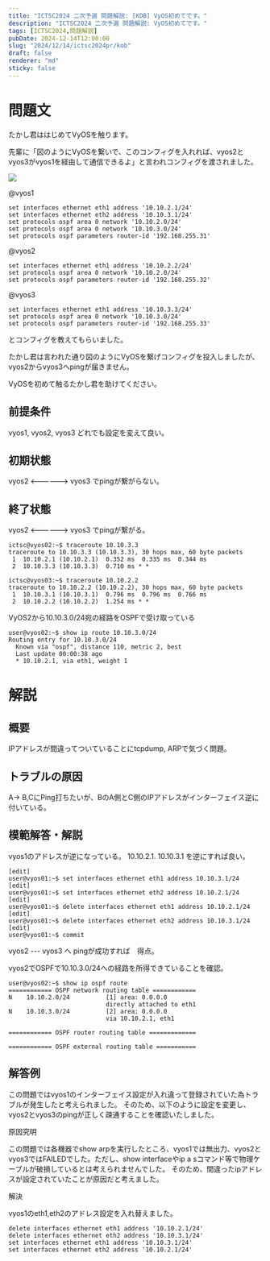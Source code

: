 ```yaml
---
title: "ICTSC2024 二次予選 問題解説: [KOB] VyOS初めてです。"
description: "ICTSC2024 二次予選 問題解説: VyOS初めてです。"
tags: [ICTSC2024,問題解説]
pubDate: 2024-12-14T12:00:00
slug: "2024/12/14/ictsc2024pr/kob"
draft: false
renderer: "md"
sticky: false
---
```


# 問題文

たかし君ははじめてVyOSを触ります。

先輩に「図のようにVyOSを繋いで、このコンフィグを入れれば、vyos2とvyos3がvyos1を経由して通信できるよ」と言われコンフィグを渡されました。

![](/images/2024-pre-round-2nd/kob.jpeg)

@vyos1
```
set interfaces ethernet eth1 address '10.10.2.1/24'
set interfaces ethernet eth2 address '10.10.3.1/24'
set protocols ospf area 0 network '10.10.2.0/24'
set protocols ospf area 0 network '10.10.3.0/24'
set protocols ospf parameters router-id '192.168.255.31'
```

@vyos2
```
set interfaces ethernet eth1 address '10.10.2.2/24'
set protocols ospf area 0 network '10.10.2.0/24'
set protocols ospf parameters router-id '192.168.255.32'
```


@vyos3
```
set interfaces ethernet eth1 address '10.10.3.3/24'
set protocols ospf area 0 network '10.10.3.0/24'
set protocols ospf parameters router-id '192.168.255.33'
```

とコンフィグを教えてもらいました。

たかし君は言われた通り図のようにVyOSを繋げコンフィグを投入しましたが、vyos2からvyos3へpingが届きません。

VyOSを初めて触るたかし君を助けてください。

## 前提条件

vyos1, vyos2, vyos3 どれでも設定を変えて良い。



## 初期状態

vyos2 <------> vyos3
でpingが繋がらない。

## 終了状態
vyos2 <------> vyos3
でpingが繋がる。

```
ictsc@vyos02:~$ traceroute 10.10.3.3
traceroute to 10.10.3.3 (10.10.3.3), 30 hops max, 60 byte packets
 1  10.10.2.1 (10.10.2.1)  0.352 ms  0.335 ms  0.344 ms
 2  10.10.3.3 (10.10.3.3)  0.710 ms * *
```


```
ictsc@vyos03:~$ traceroute 10.10.2.2
traceroute to 10.10.2.2 (10.10.2.2), 30 hops max, 60 byte packets
 1  10.10.3.1 (10.10.3.1)  0.796 ms  0.796 ms  0.766 ms
 2  10.10.2.2 (10.10.2.2)  1.254 ms * *
```

VyOS2から10.10.3.0/24宛の経路をOSPFで受け取っている

```
user@vyos02:~$ show ip route 10.10.3.0/24
Routing entry for 10.10.3.0/24
  Known via "ospf", distance 110, metric 2, best
  Last update 00:00:38 ago
  * 10.10.2.1, via eth1, weight 1
```

# 解説

## 概要
IPアドレスが間違ってついていることにtcpdump, ARPで気づく問題。

## トラブルの原因
A-> B,CにPing打ちたいが、BのA側とC側のIPアドレスがインターフェイス逆に付いている。

## 模範解答・解説

vyos1のアドレスが逆になっている。
10.10.2.1. 10.10.3.1 を逆にすれば良い。

```
[edit]
user@vyos01:~$ set interfaces ethernet eth1 address 10.10.3.1/24
[edit]
user@vyos01:~$ set interfaces ethernet eth2 address 10.10.2.1/24
[edit]
user@vyos01:~$ delete interfaces ethernet eth1 address 10.10.2.1/24
[edit]
user@vyos01:~$ delete interfaces ethernet eth2 address 10.10.3.1/24
[edit]
user@vyos01:~$ commit
```


vyos2 --- vyos3 へ pingが成功すれば　得点。


vyos2でOSPFで10.10.3.0/24への経路を所得できていることを確認。
```
user@vyos02:~$ show ip ospf route
============ OSPF network routing table ============
N    10.10.2.0/24          [1] area: 0.0.0.0
                           directly attached to eth1
N    10.10.3.0/24          [2] area: 0.0.0.0
                           via 10.10.2.1, eth1

============ OSPF router routing table =============

============ OSPF external routing table ===========
```


## 解答例

この問題ではvyos1のインターフェイス設定が入れ違って登録されていた為トラブルが発生したと考えられました。
そのため、以下のように設定を変更し、vyos2とvyos3のpingが正しく疎通することを確認いたしました。


原因究明

この問題では各機器でshow arpを実行したところ、vyos1では無出力、vyos2とvyos3ではFAILEDでした。ただし、show interfaceやip a sコマンド等で物理ケーブルが破損しているとは考えられませんでした。
そのため、間違ったipアドレスが設定されていたことが原因だと考えました。

解決

vyos1のeth1,eth2のアドレス設定を入れ替えました。
```
delete interfaces ethernet eth1 address '10.10.2.1/24'
delete interfaces ethernet eth2 address '10.10.3.1/24'
set interfaces ethernet eth1 address '10.10.3.1/24'
set interfaces ethernet eth2 address '10.10.2.1/24'
```
